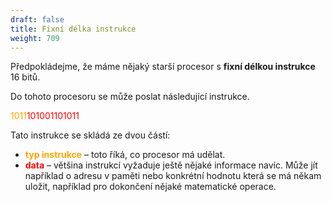 ```yaml
---
draft: false
title: Fixní délka instrukce
weight: 709
---
```


Předpokládejme, že máme nějaký starší procesor s **fixní délkou instrukce** 16 bitů.

Do tohoto procesoru se může poslat následující instrukce.

<span style="color:orange">1011</span><span style="color:red">101001101011</span>

Tato instrukce se skládá ze dvou částí:

- <span style="color:orange">**typ instrukce**</span> – toto říká, co procesor má udělat.
- <span style="color:red">**data**</span> – většina instrukcí vyžaduje ještě nějaké informace navíc. Může jít například o adresu v paměti nebo konkrétní hodnotu která se má někam uložit, například pro dokončení nějaké matematické operace.